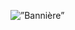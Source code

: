 <p algin=center>
  <img width=”100%" height=”200" src=”https://raw.githubusercontent.com/mathisfr/mathisfr/main/Profile_Banner.gif" alt=”Bannière”>
</p>
